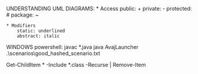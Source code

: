 UNDERSTANDING UML DIAGRAMS:
    * Access
        public: +
        private: -
        protected: #
        package: ~

    * Modifiers
        static: underlined
        abstract: italic
        

WINDOWS powershell:
javac *.java
java AvajLauncher .\scenarios\good_hashed_scenario.txt

Get-ChildItem * -Include *.class -Recurse | Remove-Item